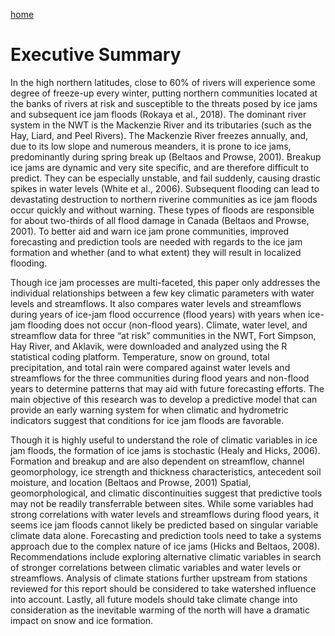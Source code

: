 ---
---

[home](home.html)

# Executive Summary

In the high northern latitudes, close to 60% of rivers will experience some degree of freeze-up every winter, putting northern communities located at the banks of rivers at risk and susceptible to the threats posed by ice jams and subsequent ice jam floods (Rokaya et al., 2018). The dominant river system in the NWT is the Mackenzie River and its tributaries (such as the Hay, Liard, and Peel Rivers). The Mackenzie River freezes annually, and, due to its low slope and numerous meanders, it is prone to ice jams, predominantly during spring break up (Beltaos and Prowse, 2001). Breakup ice jams are dynamic and very site specific, and are therefore difficult to predict. They can be especially unstable, and fail suddenly, causing drastic spikes in water levels (White et al., 2006). Subsequent flooding can lead to devastating destruction to northern riverine communities as ice jam floods occur quickly and without warning. These types of floods are responsible for about two-thirds of all flood damage in Canada (Beltaos and Prowse, 2001). To better aid and warn ice jam prone communities, improved forecasting and prediction tools are needed with regards to the ice jam formation and whether (and to what extent) they will result in localized flooding.

Though ice jam processes are multi-faceted, this paper only addresses the individual relationships between a few key climatic parameters with water levels and streamflows. It also compares water levels and streamflows during years of ice-jam flood occurrence (flood years) with years when ice-jam flooding does not occur (non-flood years). Climate, water level, and streamflow data for three “at risk” communities in the NWT, Fort Simpson, Hay River, and Aklavik, were downloaded and analyzed using the R statistical coding platform. Temperature, snow on ground, total precipitation, and total rain were compared against water levels and streamflows for the three communities during flood years and non-flood years to determine patterns that may aid with future forecasting efforts. The main objective of this research was to develop a predictive model that can provide an early warning system for when climatic and hydrometric indicators suggest that conditions for ice jam floods are favorable.

Though it is highly useful to understand the role of climatic variables in ice jam floods, the formation of ice jams is stochastic (Healy and Hicks, 2006). Formation and breakup and are also dependent on streamflow, channel geomorphology, ice strength and thickness characteristics, antecedent soil moisture, and location (Beltaos and Prowse, 2001) Spatial, geomorphological, and climatic discontinuities suggest that predictive tools may not be readily transferrable between sites. While some variables had strong correlations with water levels and streamflows during flood years, it seems ice jam floods cannot likely be predicted based on singular variable climate data alone. Forecasting and prediction tools need to take a systems approach due to the complex nature of ice jams (Hicks and Beltaos, 2008). Recommendations include exploring alternative climatic variables in search of stronger correlations between climatic variables and water levels or streamflows. Analysis of climate stations further upstream from stations reviewed for this report should be considered to take watershed influence into account. Lastly, all future models should take climate change into consideration as the inevitable warming of the north will have a dramatic impact on snow and ice formation.
